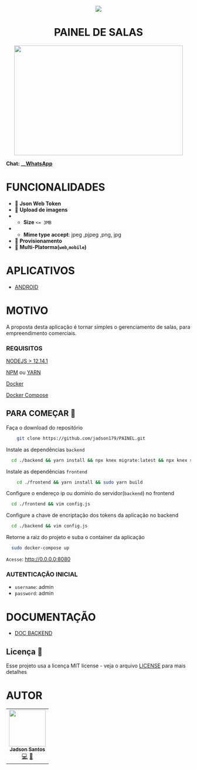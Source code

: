 <p align="center">
<img src="https://camo.githubusercontent.com/13c4e50d88df7178ae1882a203ed57b641674f94/68747470733a2f2f63646e2e7261776769742e636f6d2f73696e647265736f726875732f617765736f6d652f643733303566333864323966656437386661383536353265336136336531353464643865383832392f6d656469612f62616467652e737667">

</p>

<h1 align="center"> PAINEL DE SALAS</h1>

<p align="center" style="display: flex; flex-direction: row; align-content: center; justify-content: center; ">
  <img width="460" height="300"  src="https://github.com/jadson179/PAINEL/raw/develop/images/picture-notebook-with-panel.svg?sanitize=true">

</p>


**Chat: __[WhatsApp](https://api.whatsapp.com/send?phone=5548999328092)**


# FUNCIONALIDADES 

- 🤩 **Json Web Token** 
- 🤩 **Upload de imagens** 
- - **Size** `<= 3MB` 
- - **Mime type accept**: jpeg ,pjpeg ,png, jpg 
- 🤩 **Provisionamento** 
- 🤩 **Multi-Platorma(`web`,`mobile`)** 

# APLICATIVOS 

- [ANDROID](https://exp-shell-app-assets.s3.us-west-1.amazonaws.com/android/%40jadson179/halls-panel-5333fa33f6c947c6959f869a65f5f203-signed.apk)

# MOTIVO

A proposta desta aplicação é tornar simples o gerenciamento de salas, para empreendimento comerciais. 

### REQUISITOS 

[NODEJS > 12.14.1](https://nodejs.org/en/)

[NPM](https://www.npmjs.com/get-npm) ou [YARN](https://classic.yarnpkg.com/en/docs/install/#debian-stable)

[Docker](https://docs.docker.com/install/)

[Docker Compose](https://docs.docker.com/compose/)



## PARA COMEÇAR 🚀 

Faça o download do repositório

```bash
    git clone https://github.com/jadson179/PAINEL.git 
```

Instale as dependências `backend`

```bash
  cd ./backend && yarn install && npx knex migrate:latest && npx knex seed:run --specific=002_users.js
```

Instale as dependências `frontend`

```bash
    cd ./frontend && yarn install && sudo yarn build
```

Configure o endereço ip ou dominio do servidor(`backend`) no frontend

```bash
  cd ./frontend && vim config.js

```

Configure a chave de encriptação dos tokens da aplicação no backend

```bash
  cd ./backend && vim config.js
```

Retorne a raiz do projeto e suba o container da aplicação

```bash
  sudo docker-compose up
``` 

`Acesse`: http://0.0.0.0:8080


### AUTENTICAÇÃO INICIAL

- `username`: admin
- `password`: admin


# DOCUMENTAÇÃO 

- [DOC BACKEND](https://jadson179.github.io/PAINEL/docs/index.html)




## Licença 📝

Esse projeto usa a licença MIT license - veja o arquivo [LICENSE](LICENSE) para mais detalhes

# AUTOR

<table>
  <tr>
    <td align="center"><a href="https://github.com/jadson179"><img src="https://avatars0.githubusercontent.com/u/42282908?s=460&u=79ce909209ebf14da91a2d2517c9b0f9e378a4e1&v=4" width="100px;" alt=""/><br /><sub><b>Jadson Santos</b></sub></a><br /><a href="https://github.com/jadson179/PAINEL/commits?author=jadson179" title="Code">💻</a> <a href="https://github.com/jadson179" title="Design">🎨</a></td>
  <tr>
</table>
